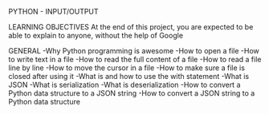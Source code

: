 PYTHON - INPUT/OUTPUT

LEARNING OBJECTIVES
At the end of this project, you are expected to be able to explain to anyone, without the help of Google

GENERAL
-Why Python programming is awesome
-How to open a file
-How to write text in a file
-How to read the full content of a file
-How to read a file line by line
-How to move the cursor in a file
-How to make sure a file is closed after using it
-What is and how to use the with statement
-What is JSON
-What is serialization
-What is deserialization
-How to convert a Python data structure to a JSON string
-How to convert a JSON string to a Python data structure

